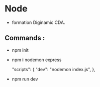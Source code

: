 # Node

- formation Diginamic CDA.

## Commands :

- npm init
- npm i nodemon express

  "scripts": {
    "dev": "nodemon index.js",
  },

- npm run dev
